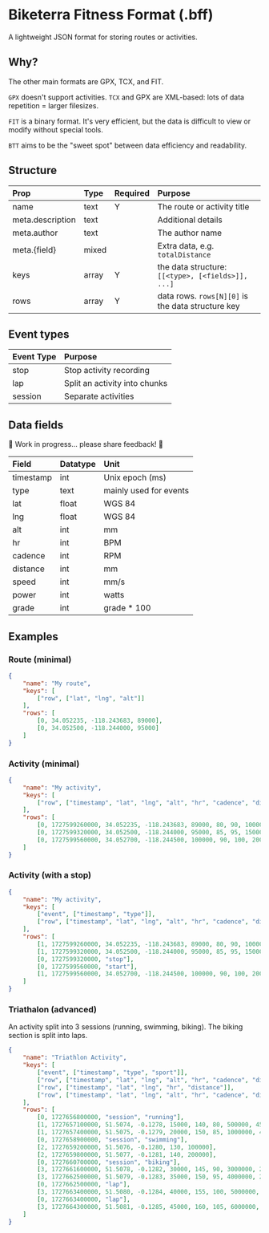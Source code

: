 # Biketerra Fitness Format (.bff)
A lightweight JSON format for storing routes or activities.

## Why?

The other main formats are GPX, TCX, and FIT.

`GPX` doesn't support activities. `TCX` and GPX are XML-based: lots of data repetition = larger filesizes.

`FIT` is a binary format. It's very efficient, but the data is difficult to view or modify without special tools.

`BTT` aims to be the "sweet spot" between data efficiency and readability.

## Structure

| Prop | Type | Required | Purpose |
| :--- | :--- | :------- | :------ |
| name | text | Y | The route or activity title |
| meta.description | text || Additional details |
| meta.author | text || The author name |
| meta.{field} | mixed || Extra data, e.g. `totalDistance`
| keys | array | Y | the data structure: `[[<type>, [<fields>]], ...]` |
| rows | array | Y | data rows. `rows[N][0]` is the data structure key

## Event types

| Event Type | Purpose |
| :--------- | :------ |
| stop | Stop activity recording |
| lap | Split an activity into chunks |
| session | Separate activities |

## Data fields

🚧 Work in progress... please share feedback! 🚧

| Field | Datatype | Unit |
| :---- | :------- | :--- |
| timestamp | int | Unix epoch (ms) |
| type | text | mainly used for events |
| lat | float | WGS 84 |
| lng | float | WGS 84 |
| alt | int | mm |
| hr | int | BPM |
| cadence | int | RPM |
| distance | int | mm |
| speed | int | mm/s |
| power | int | watts |
| grade | int | grade * 100 |

## Examples

### Route (minimal)

```json
{
    "name": "My route",
    "keys": [
        ["row", ["lat", "lng", "alt"]]
    ],
    "rows": [
        [0, 34.052235, -118.243683, 89000],
        [0, 34.052500, -118.244000, 95000]
    ]
}
```

### Activity (minimal)

```json
{
    "name": "My activity",
    "keys": [
        ["row", ["timestamp", "lat", "lng", "alt", "hr", "cadence", "distance", "speed", "power", "grade"]]
    ],
    "rows": [
        [0, 1727599260000, 34.052235, -118.243683, 89000, 80, 90, 1000000, 5000, 200, 150],
        [0, 1727599320000, 34.052500, -118.244000, 95000, 85, 95, 1500000, 5200, 210, 180],
        [0, 1727599560000, 34.052700, -118.244500, 100000, 90, 100, 2000000, 5500, 220, 200]
    ]
}
```

### Activity (with a stop)

```json
{
    "name": "My activity",
    "keys": [
        ["event", ["timestamp", "type"]],
        ["row", ["timestamp", "lat", "lng", "alt", "hr", "cadence", "distance", "speed", "power", "grade"]]
    ],
    "rows": [
        [1, 1727599260000, 34.052235, -118.243683, 89000, 80, 90, 1000000, 5000, 200, 150],
        [1, 1727599320000, 34.052500, -118.244000, 95000, 85, 95, 1500000, 5200, 210, 180],
        [0, 1727599320000, "stop"],
        [0, 1727599560000, "start"],
        [1, 1727599560000, 34.052700, -118.244500, 100000, 90, 100, 2000000, 5500, 220, 200]
    ]
}
```

### Triathalon (advanced)

An activity split into 3 sessions (running, swimming, biking). The biking section is split into laps.

```json
{
    "name": "Triathlon Activity",
    "keys": [
        ["event", ["timestamp", "type", "sport"]],
        ["row", ["timestamp", "lat", "lng", "alt", "hr", "cadence", "distance", "speed", "grade"]],
        ["row", ["timestamp", "lat", "lng", "hr", "distance"]],
        ["row", ["timestamp", "lat", "lng", "alt", "hr", "cadence", "distance", "speed", "power", "grade"]]
    ],
    "rows": [
        [0, 1727656800000, "session", "running"],
        [1, 1727657100000, 51.5074, -0.1278, 15000, 140, 80, 500000, 4500, 120],
        [1, 1727657400000, 51.5075, -0.1279, 20000, 150, 85, 1000000, 4800, 150],
        [0, 1727658900000, "session", "swimming"],
        [2, 1727659200000, 51.5076, -0.1280, 130, 100000],
        [2, 1727659800000, 51.5077, -0.1281, 140, 200000],
        [0, 1727660700000, "session", "biking"],
        [3, 1727661600000, 51.5078, -0.1282, 30000, 145, 90, 3000000, 20000, 250, 100],
        [3, 1727662500000, 51.5079, -0.1283, 35000, 150, 95, 4000000, 22000, 260, 120],
        [0, 1727662500000, "lap"],
        [3, 1727663400000, 51.5080, -0.1284, 40000, 155, 100, 5000000, 24000, 270, 140],
        [0, 1727663400000, "lap"],
        [3, 1727664300000, 51.5081, -0.1285, 45000, 160, 105, 6000000, 26000, 280, 160]
    ]
}
```
